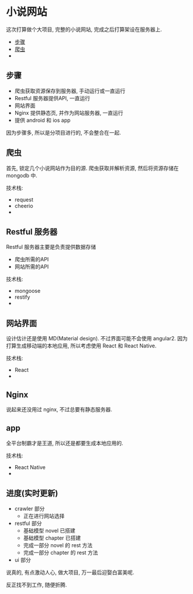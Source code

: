 # 小说网站
这次打算做个大项目, 完整的小说网站, 完成之后打算架设在服务器上.

* [步骤](#步骤)
* [爬虫](#爬虫)
* 

## 步骤
* 爬虫获取资源保存到服务器, 手动运行或一直运行
* Restful 服务器提供API, 一直运行
* 网站界面
* Nginx 提供静态页, 并作为网站服务器, 一直运行
* 提供 android 和 ios app

因为步骤多, 所以是分项目进行的, 不会整合在一起.

## 爬虫
首先, 锁定几个小说网站作为目的源.
爬虫获取并解析资源, 然后将资源存储在 mongodb 中.

技术栈:
* request
* cheerio
* 

## Restful 服务器
Restful 服务器主要是负责提供数据存储
* 爬虫所需的API
* 网站所需的API

技术栈:
* mongoose
* restify
* 

## 网站界面
设计估计还是使用 MD(Material design).
不过界面可能不会使用 angular2.
因为打算生成移动端的本地应用, 所以考虑使用 React 和 React Native.

技术栈:
* React
* 

## Nginx
说起来还没用过 nginx, 不过总要有静态服务器.

## app
全平台制霸才是王道, 所以还是都要生成本地应用的.

技术栈:
* React Native
* 

## 进度(实时更新)

* crawler 部分
  * 正在进行网站选择
* restful 部分
  * 基础模型 novel 已搭建
  * 基础模型 chapter 已搭建
  * 完成一部分 novel 的 rest 方法
  * 完成一部分 chapter 的 rest 方法
* ui 部分



说真的, 有点激动人心, 做大项目, 万一最后迎娶白富美呢.

反正找不到工作, 随便折腾.



